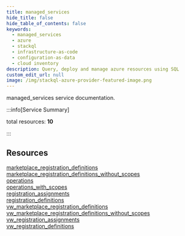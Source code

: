 ```yaml
---
title: managed_services
hide_title: false
hide_table_of_contents: false
keywords:
  - managed_services
  - azure
  - stackql
  - infrastructure-as-code
  - configuration-as-data
  - cloud inventory
description: Query, deploy and manage azure resources using SQL
custom_edit_url: null
image: /img/stackql-azure-provider-featured-image.png
---
```


managed_services service documentation.

:::info[Service Summary]

total resources: __10__  

:::

## Resources
<div class="row">
<div class="providerDocColumn">
<a href="/services/managed_services/marketplace_registration_definitions/">marketplace_registration_definitions</a><br />
<a href="/services/managed_services/marketplace_registration_definitions_without_scopes/">marketplace_registration_definitions_without_scopes</a><br />
<a href="/services/managed_services/operations/">operations</a><br />
<a href="/services/managed_services/operations_with_scopes/">operations_with_scopes</a><br />
<a href="/services/managed_services/registration_assignments/">registration_assignments</a>
</div>
<div class="providerDocColumn">
<a href="/services/managed_services/registration_definitions/">registration_definitions</a><br />
<a href="/services/managed_services/vw_marketplace_registration_definitions/">vw_marketplace_registration_definitions</a><br />
<a href="/services/managed_services/vw_marketplace_registration_definitions_without_scopes/">vw_marketplace_registration_definitions_without_scopes</a><br />
<a href="/services/managed_services/vw_registration_assignments/">vw_registration_assignments</a><br />
<a href="/services/managed_services/vw_registration_definitions/">vw_registration_definitions</a>
</div>
</div>